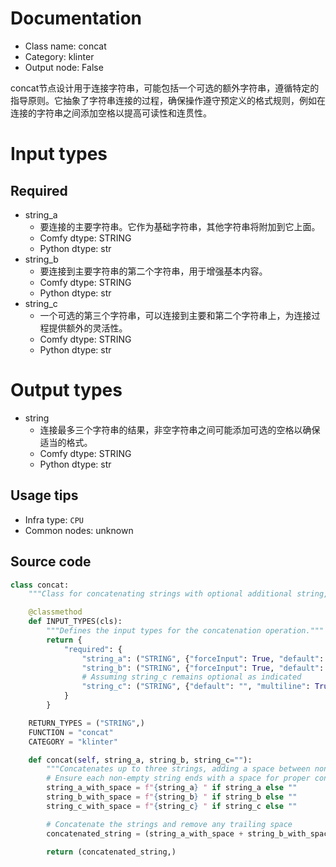 
# Documentation
- Class name: concat
- Category: klinter
- Output node: False

concat节点设计用于连接字符串，可能包括一个可选的额外字符串，遵循特定的指导原则。它抽象了字符串连接的过程，确保操作遵守预定义的格式规则，例如在连接的字符串之间添加空格以提高可读性和连贯性。

# Input types
## Required
- string_a
    - 要连接的主要字符串。它作为基础字符串，其他字符串将附加到它上面。
    - Comfy dtype: STRING
    - Python dtype: str
- string_b
    - 要连接到主要字符串的第二个字符串，用于增强基本内容。
    - Comfy dtype: STRING
    - Python dtype: str
- string_c
    - 一个可选的第三个字符串，可以连接到主要和第二个字符串上，为连接过程提供额外的灵活性。
    - Comfy dtype: STRING
    - Python dtype: str

# Output types
- string
    - 连接最多三个字符串的结果，非空字符串之间可能添加可选的空格以确保适当的格式。
    - Comfy dtype: STRING
    - Python dtype: str


## Usage tips
- Infra type: `CPU`
- Common nodes: unknown


## Source code
```python
class concat:
    """Class for concatenating strings with optional additional string, following klinter guidelines."""

    @classmethod
    def INPUT_TYPES(cls):
        """Defines the input types for the concatenation operation."""
        return {
            "required": {
                "string_a": ("STRING", {"forceInput": True, "default": "", "multiline": True}),
                "string_b": ("STRING", {"forceInput": True, "default": "", "multiline": True}),
                # Assuming string_c remains optional as indicated
                "string_c": ("STRING", {"default": "", "multiline": True}),
            }
        }

    RETURN_TYPES = ("STRING",)
    FUNCTION = "concat"
    CATEGORY = "klinter"

    def concat(self, string_a, string_b, string_c=""):
        """Concatenates up to three strings, adding a space between non-empty strings."""
        # Ensure each non-empty string ends with a space for proper concatenation
        string_a_with_space = f"{string_a} " if string_a else ""
        string_b_with_space = f"{string_b} " if string_b else ""
        string_c_with_space = f"{string_c} " if string_c else ""

        # Concatenate the strings and remove any trailing space
        concatenated_string = (string_a_with_space + string_b_with_space + string_c_with_space).rstrip()

        return (concatenated_string,)

```
